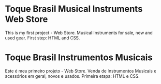# Toque Brasil Musical Instruments Web Store

This is my first project - Web Store.
Musical Instruments for sale, new and used gear.
First step: HTML and CSS.


# Toque Brasil Instrumentos Musicais

Este é meu primeiro projeto - Web Store.
Venda de Instrumentos Musicais e acessórios em geral, novos e usados.
Primeira etapa: HTML e CSS.
